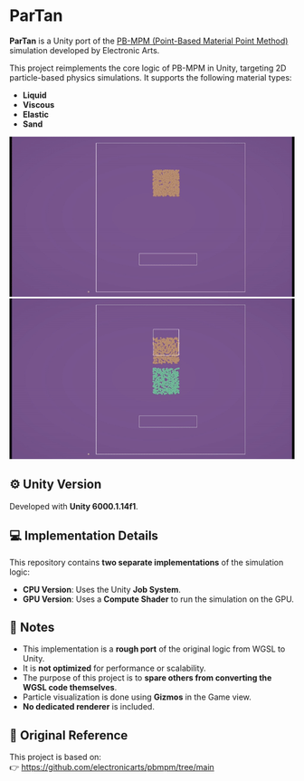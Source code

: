 # ParTan

**ParTan** is a Unity port of the [PB-MPM (Point-Based Material Point Method)](https://github.com/electronicarts/pbmpm/tree/main) simulation developed by Electronic Arts.

This project reimplements the core logic of PB-MPM in Unity, targeting 2D particle-based physics simulations. It supports the following material types:
- **Liquid**
- **Viscous**
- **Elastic**
- **Sand**

![Description](demo.gif)
![Description](demo2.gif)

## ⚙️ Unity Version

Developed with **Unity 6000.1.14f1**.

## 💻 Implementation Details

This repository contains **two separate implementations** of the simulation logic:

- **CPU Version**: Uses the Unity **Job System**.
- **GPU Version**: Uses a **Compute Shader** to run the simulation on the GPU.

## 📌 Notes

- This implementation is a **rough port** of the original logic from WGSL to Unity.  
- It is **not optimized** for performance or scalability.
- The purpose of this project is to **spare others from converting the WGSL code themselves**.
- Particle visualization is done using **Gizmos** in the Game view.
- **No dedicated renderer** is included.

## 🔗 Original Reference

This project is based on:  
👉 https://github.com/electronicarts/pbmpm/tree/main
